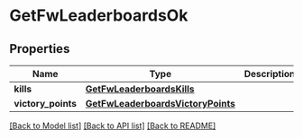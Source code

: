 # GetFwLeaderboardsOk

## Properties
Name | Type | Description | Notes
------------ | ------------- | ------------- | -------------
**kills** | [**GetFwLeaderboardsKills**](GetFwLeaderboardsKills.md) |  | 
**victory_points** | [**GetFwLeaderboardsVictoryPoints**](GetFwLeaderboardsVictoryPoints.md) |  | 

[[Back to Model list]](../README.md#documentation-for-models) [[Back to API list]](../README.md#documentation-for-api-endpoints) [[Back to README]](../README.md)


